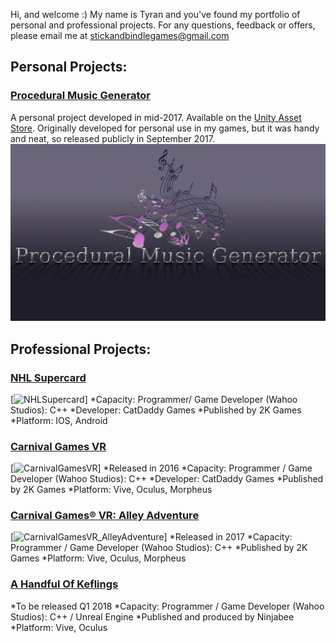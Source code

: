 Hi, and welcome :) My name is Tyran and you've found my portfolio of personal and professional projects. For any questions, feedback or offers, please email me at stickandbindlegames@gmail.com

## Personal Projects:

### [Procedural Music Generator](https://stickandbindlegames.github.io/ProceduralMusicPlayer_Win/)
A personal project developed in mid-2017. Available on the [Unity Asset Store](https://www.assetstore.unity3d.com/en/#!/content/99791). Originally developed for personal use in my games, but it was handy and neat, so released publicly in September 2017.
[![Logo](https://raw.githubusercontent.com/StickAndBindleGames/stickandbindlegames.github.io/master/Images/%20Logo.png)](https://stickandbindlegames.github.io/ProceduralMusicPlayer_Win/)

## Professional Projects:
### [NHL Supercard](https://www.2k.com/games/nhl-supercard)
[![NHLSupercard](https://api.2k.com/images/1505)]
*Capacity: Programmer/ Game Developer (Wahoo Studios): C++
*Developer: CatDaddy Games
*Published by 2K Games
*Platform: IOS, Android

### [Carnival Games VR](http://store.steampowered.com/app/458920/Carnival_Games_VR/)
[![CarnivalGamesVR](http://cdn.edgecast.steamstatic.com/steam/apps/458920/header.jpg?t=1510682744)]
*Released in 2016
*Capacity: Programmer / Game Developer (Wahoo Studios): C++
*Developer: CatDaddy Games
*Published by 2K Games
*Platform: Vive, Oculus, Morpheus

### [Carnival Games® VR: Alley Adventure](http://store.steampowered.com/app/631690/Carnival_Games_VR_Alley_Adventure/)
[![CarnivalGamesVR_AlleyAdventure](http://cdn.edgecast.steamstatic.com/steam/apps/631690/header.jpg?t=1510685142)]
*Released in 2017
*Capacity: Programmer / Game Developer (Wahoo Studios): C++
*Published by 2K Games
*Platform: Vive, Oculus, Morpheus

### [A Handful Of Keflings]()
*To be released Q1 2018
*Capacity: Programmer / Game Developer (Wahoo Studios): C++ / Unreal Engine
*Published and produced by Ninjabee
*Platform: Vive, Oculus
